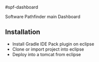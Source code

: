 #spf-dashboard

Software Pathfinder main Dashboard

## Installation
* Install Gradle IDE Pack plugin on eclipse
* Clone or import project into eclipse
* Deploy into a tomcat from eclipse